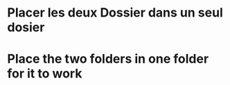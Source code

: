<h1>Placer les deux Dossier dans un seul dosier </h1>

<h1>Place the two folders in one folder for it to work </h1>
